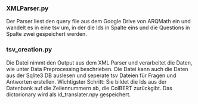 ### XMLParser.py

Der Parser liest den query file aus dem Google Drive von ARQMath ein und wandelt es in eine tsv um, in der die Ids in Spalte eins und die Questions in Spalte zwei gespeichert werden.

### tsv_creation.py

Die Datei nimmt den Output aus dem XML Parser und verarbeitet die Daten, wie unter Data Preprocessing beschrieben. Die Datei kann auch die Daten aus der Sqlite3 DB auslesen und seperate tsv Dateien für Fragen und Antworten erstellen. Wichtigster Schritt: Sie bildet die Ids aus der Datenbank auf die Zeilennummern ab, die ColBERT zurückgibt. Das dictorionary wird als id_translater.npy gespeichert.
